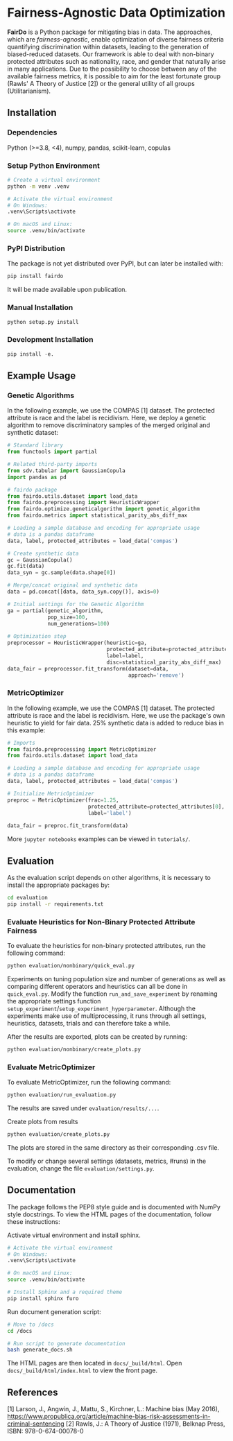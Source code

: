 # Fairness-Agnostic Data Optimization
**FairDo** is a Python package for mitigating bias in data.
The approaches, which are _fairness-agnostic_, enable optimization of diverse
fairness criteria quantifying discrimination within datasets,
leading to the generation of biased-reduced datasets.
Our framework is able to deal with non-binary protected attributes
such as nationality, race, and gender that naturally arise in many
applications.
Due to the possibility to choose between any of the available fairness metrics,
it is possible to aim for the least fortunate group
(Rawls' A Theory of Justice [2]) or the general utility of all groups
(Utilitarianism).

## Installation

### Dependencies
Python (>=3.8, <4), numpy, pandas, scikit-learn, copulas

### Setup Python Environment

```bash
# Create a virtual environment
python -m venv .venv

# Activate the virtual environment
# On Windows:
.venv\Scripts\activate

# On macOS and Linux:
source .venv/bin/activate
```

### PyPI Distribution

The package is not yet distributed over PyPI, but can later be installed with:
```bash
pip install fairdo
```
It will be made available upon publication.

### Manual Installation

```bash
python setup.py install
```

### Development Installation

```python
pip install -e.
```

## Example Usage

### Genetic Algorithms
In the following example, we use the COMPAS [1] dataset.
The protected attribute is race and the label is recidivism.
Here, we deploy a genetic algorithm to remove discriminatory samples
of the merged original and synthetic dataset:

```python
# Standard library
from functools import partial

# Related third-party imports
from sdv.tabular import GaussianCopula
import pandas as pd

# fairdo package
from fairdo.utils.dataset import load_data
from fairdo.preprocessing import HeuristicWrapper
from fairdo.optimize.geneticalgorithm import genetic_algorithm
from fairdo.metrics import statistical_parity_abs_diff_max

# Loading a sample database and encoding for appropriate usage
# data is a pandas dataframe
data, label, protected_attributes = load_data('compas')

# Create synthetic data
gc = GaussianCopula()
gc.fit(data)
data_syn = gc.sample(data.shape[0])

# Merge/concat original and synthetic data
data = pd.concat([data, data_syn.copy()], axis=0)

# Initial settings for the Genetic Algorithm
ga = partial(genetic_algorithm,
             pop_size=100,
             num_generations=100)
             
# Optimization step
preprocessor = HeuristicWrapper(heuristic=ga,
                                protected_attribute=protected_attributes[0],
                                label=label,
                                disc=statistical_parity_abs_diff_max)
data_fair = preprocessor.fit_transform(dataset=data,
                                       approach='remove')                                
```

### MetricOptimizer
In the following example, we use the COMPAS [1] dataset.
The protected attribute is race and the label is recidivism.
Here, we use the package's own heuristic to yield for fair data.
25% synthetic data is added to reduce bias in this example:

```python
# Imports
from fairdo.preprocessing import MetricOptimizer
from fairdo.utils.dataset import load_data

# Loading a sample database and encoding for appropriate usage
# data is a pandas dataframe
data, label, protected_attributes = load_data('compas')

# Initialize MetricOptimizer
preproc = MetricOptimizer(frac=1.25,
                          protected_attribute=protected_attributes[0],
                          label='label')
                          
data_fair = preproc.fit_transform(data)
```

More ``jupyter notebooks`` examples can be viewed in ``tutorials/``.


## Evaluation

As the evaluation script depends on other algorithms, it is necessary to install
the appropriate packages by:

```bash
cd evaluation
pip install -r requirements.txt
```

### Evaluate Heuristics for Non-Binary Protected Attribute Fairness

To evaluate the heuristics for non-binary protected attributes, run the
following command:
```bash
python evaluation/nonbinary/quick_eval.py
```
Experiments on tuning population size and number of generations
as well as comparing different operators and heuristics can all be done
in `quick_eval.py`. Modify the function `run_and_save_experiment` by
renaming the appropriate settings function
`setup_experiment`/`setup_experiment_hyperparameter`.
Although the experiments make use of multiprocessing,
it runs through all settings, heuristics, datasets, trials and can
therefore take a while.

After the results are exported, plots can be created by running:
```bash
python evaluation/nonbinary/create_plots.py
```

### Evaluate MetricOptimizer

To evaluate MetricOptimizer, run the following command:

```bash
python evaluation/run_evaluation.py
```
The results are saved under ``evaluation/results/...``.

Create plots from results
```bash
python evaluation/create_plots.py
```
The plots are stored in the same directory as their corresponding .csv file.

To modify or change several settings (datasets, metrics, #runs) in the
evaluation, change the file ``evaluation/settings.py``.

## Documentation

The package follows the PEP8 style guide and is documented with NumPy style
docstrings. To view the HTML pages of the documentation,
follow these instructions:

Activate virtual environment and install sphinx.
```bash
# Activate the virtual environment
# On Windows:
.venv\Scripts\activate

# On macOS and Linux:
source .venv/bin/activate

# Install Sphinx and a required theme
pip install sphinx furo
```

Run document generation script:
```bash
# Move to /docs
cd /docs

# Run script to generate documentation
bash generate_docs.sh
```

The HTML pages are then located in `docs/_build/html`.
Open `docs/_build/html/index.html` to view the front page.

## References
[1] Larson, J., Angwin, J., Mattu, S.,  Kirchner, L.: Machine
bias (May 2016),
https://www.propublica.org/article/machine-bias-risk-assessments-in-criminal-sentencing
[2] Rawls, J.: A Theory of Justice (1971), Belknap Press, ISBN: 978-0-674-00078-0
